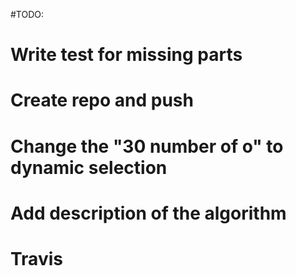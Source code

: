 #TODO:

# Write test for missing parts
# Create repo and push
# Change the "30 number of o" to dynamic selection
# Add description of the algorithm
# Travis